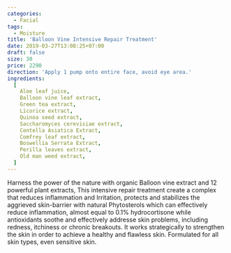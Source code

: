 ```yaml
---
categories:
  - Facial
tags:
  - Moisture
title: 'Balloon Vine Intensive Repair Treatment'
date: 2019-03-27T13:08:25+07:00
draft: false
size: 30
price: 2290
direction: 'Apply 1 pump onto entire face, avoid eye area.'
ingredients:
  [
    Aloe leaf juice,
    Balloon vine leaf extract,
    Green tea extract,
    Licorice extract,
    Quinoa seed extract,
    Saccharomyces cerevisiae extract,
    Centella Asiatica Extract,
    Comfrey leaf extract,
    Boswellia Serrata Extract,
    Perilla leaves extract,
    Old man weed extract,
  ]
---
```


Harness the power of the nature with organic Balloon vine extract and 12 powerful plant extracts, This intensive repair treatment create a complex that reduces inflammation and Irritation, protects and stabilizes the aggrieved skin-barrier with natural Phytosterols which can effectively reduce inflammation, almost equal to 0.1% hydrocortisone while antioxidants soothe and effectively addresse skin problems, including redness, itchiness or chronic breakouts. It works strategically to strengthen the skin in order to achieve a healthy and flawless skin. Formulated for all skin types, even sensitive skin.
